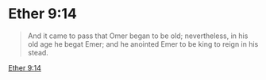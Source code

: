 # Ether 9:14

> And it came to pass that Omer began to be old; nevertheless, in his old age he begat Emer; and he anointed Emer to be king to reign in his stead.

[Ether 9:14](https://www.churchofjesuschrist.org/study/scriptures/bofm/ether/9?lang=eng&id=p14#p14)



